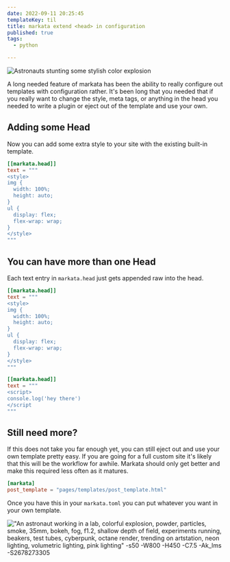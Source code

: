```yaml
---
date: 2022-09-11 20:25:45
templateKey: til
title: markata extend <head> in configuration
published: true
tags:
  - python

---
```


![Astronauts stunting some stylish color explosion](https://stable-diffusion.waylonwalker.com/000172.2339173599.webp)

A long needed feature of markata has been the ability to really configure out
templates with configuration rather.  It's been long that you needed that if
you really want to change the style, meta tags, or anything in the head you
needed to write a plugin or eject out of the template and use your own.


## Adding some Head

Now you can add some extra style to your site with the existing built-in
template.

``` toml
[[markata.head]]
text = """
<style>
img {
  width: 100%;
  height: auto;
}
ul {
  display: flex;
  flex-wrap: wrap;
}
</style>
"""
```

## You can have more than one Head

Each text entry in `markata.head` just gets appended raw into the head.

``` toml
[[markata.head]]
text = """
<style>
img {
  width: 100%;
  height: auto;
}
ul {
  display: flex;
  flex-wrap: wrap;
}
</style>
"""

[[markata.head]]
text = """
<script>
console.log('hey there')
</script
"""
```

## Still need more?

If this does not take you far enough yet, you can still eject out and use your
own template pretty easy.  If you are going for a full custom site it's likely
that this will be the workflow for awhile.  Markata should only get better and
make this required less often as it matures.


``` toml
[markata]
post_template = "pages/templates/post_template.html"
```

Once you have this in your `markata.toml` you can put whatever you want in your
own template.

!["An astronaut working in a lab, colorful explosion, powder, particles, smoke, 35mm, bokeh, fog, f1.2, shallow depth of field, experiments running, beakers, test tubes, cyberpunk, octane render, trending on artstation, neon lighting, volumetric lighting, pink lighting" -s50 -W800 -H450 -C7.5 -Ak_lms -S2678273305](https://stable-diffusion.waylonwalker.com/000172.2678273305.webp)
